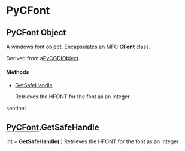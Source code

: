 # PyCFont

## PyCFont Object

A windows font object\.  Encapsulates an MFC **CFont** class\. 

Derived from a[PyCGDIObject](#pycgdiobject)\.

#### Methods


  - [GetSafeHandle](PyCFont.md#pycfontgetsafehandle)

    Retrieves the HFONT for the font as an integer 

sentinel&nbsp;

## [PyCFont](#pycfont)\.GetSafeHandle

int \= **GetSafeHandle\(** \)
Retrieves the HFONT for the font as an integer